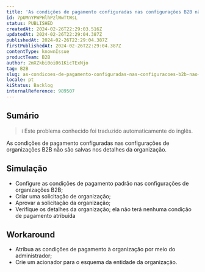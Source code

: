 ```yaml
---
title: 'As condições de pagamento configuradas nas configurações B2B não são atribuídas após a aprovação das organizações'
id: 7pUMnYPWPHlhPzlWwTtWsL
status: PUBLISHED
createdAt: 2024-02-26T22:29:03.516Z
updatedAt: 2024-02-26T22:29:04.387Z
publishedAt: 2024-02-26T22:29:04.387Z
firstPublishedAt: 2024-02-26T22:29:04.387Z
contentType: knownIssue
productTeam: B2B
author: 2mXZkbi0oi061KicTExNjo
tag: B2B
slug: as-condicoes-de-pagamento-configuradas-nas-configuracoes-b2b-nao-sao-atribuidas-apos-a-aprovacao-das-organizacoes
locale: pt
kiStatus: Backlog
internalReference: 989507
---
```


## Sumário

>ℹ️ Este problema conhecido foi traduzido automaticamente do inglês.


As condições de pagamento configuradas nas configurações de organizações B2B não são salvas nos detalhes da organização.

## Simulação



- Configure as condições de pagamento padrão nas configurações de organizações B2B;
- Criar uma solicitação de organização;
- Aprovar a solicitação da organização;
- Verifique os detalhes da organização; ela não terá nenhuma condição de pagamento atribuída

## Workaround



- Atribua as condições de pagamento à organização por meio do administrador;
- Crie um acionador para o esquema da entidade da organização.





